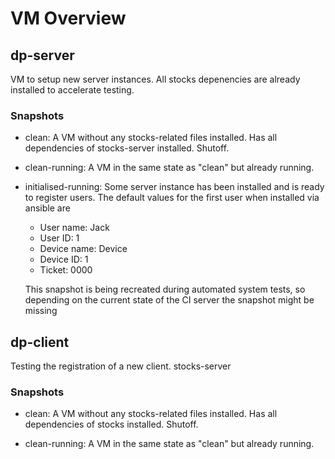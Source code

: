 # VM Overview


## dp-server

VM to setup new server instances. All stocks depenencies are already installed
to accelerate testing.
        
### Snapshots

 - clean: A VM without any stocks-related files installed. Has all dependencies
   of stocks-server installed. Shutoff.

 - clean-running: A VM in the same state as "clean" but already running.

 - initialised-running: Some server instance has been installed and is ready
   to register users. The default values for the first user when installed via
   ansible are
    
    - User name: Jack
    - User ID: 1
    - Device name: Device
    - Device ID: 1
    - Ticket: 0000
   
   This snapshot is being recreated during automated system tests, so depending
   on the current state of the CI server the snapshot might be missing

## dp-client

Testing the registration of a new client. stocks-server

### Snapshots

 - clean: A VM without any stocks-related files installed. Has all dependencies
   of stocks installed. Shutoff.

 - clean-running: A VM in the same state as "clean" but already running.

